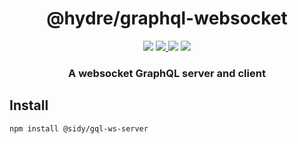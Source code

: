 <h1 align=center>@hydre/graphql-websocket</h1>
<p align=center>
  <img src="https://img.shields.io/github/license/hydreio/graphql-websocket.svg?style=for-the-badge" />
  <a href="https://www.npmjs.com/package/@hydreio/graphql-websocket">
    <img src="https://img.shields.io/npm/v/@hydreio/graphql-websocket.svg?logo=npm&style=for-the-badge" />
  </a>
  <img src="https://img.shields.io/npm/dw/@hydreio/graphql-websocket?logo=npm&style=for-the-badge" />
  <img src="https://img.shields.io/github/workflow/status/hydreio/graphql-websocket/CI?logo=Github&style=for-the-badge" />
</p>

<h3 align=center>A websocket GraphQL server and client</h3>

## Install

```sh
npm install @sidy/gql-ws-server
```